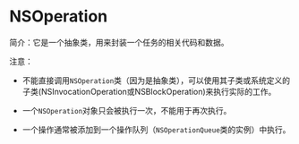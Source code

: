 # NSOperation

简介：它是一个抽象类，用来封装一个任务的相关代码和数据。

注意：

* 不能直接调用`NSOperation`类（因为是抽象类），可以使用其子类或系统定义的子类(NSInvocationOperation或NSBlockOperation)来执行实际的工作。

* 一个`NSOperation`对象只会被执行一次，不能用于再次执行。

* 一个操作通常被添加到一个操作队列（`NSOperationQueue`类的实例）中执行。